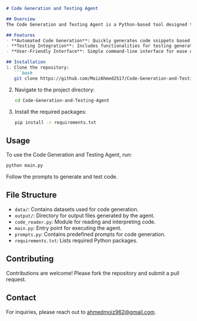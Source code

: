 ```markdown
# Code Generation and Testing Agent

## Overview
The Code Generation and Testing Agent is a Python-based tool designed to facilitate automated code generation and testing. It leverages advanced prompts to read, generate, and validate code, streamlining the development process.

## Features
- **Automated Code Generation**: Quickly generates code snippets based on provided prompts.
- **Testing Integration**: Includes functionalities for testing generated code to ensure reliability.
- **User-Friendly Interface**: Simple command-line interface for ease of use.

## Installation
1. Clone the repository:
   ```bash
   git clone https://github.com/MoizAhmed2517/Code-Generation-and-Testing-Agent.git
   ```
2. Navigate to the project directory:
   ```bash
   cd Code-Generation-and-Testing-Agent
   ```
3. Install the required packages:
   ```bash
   pip install -r requirements.txt
   ```

## Usage
To use the Code Generation and Testing Agent, run:
```bash
python main.py
```
Follow the prompts to generate and test code.

## File Structure
- `data/`: Contains datasets used for code generation.
- `output/`: Directory for output files generated by the agent.
- `code_reader.py`: Module for reading and interpreting code.
- `main.py`: Entry point for executing the agent.
- `prompts.py`: Contains predefined prompts for code generation.
- `requirements.txt`: Lists required Python packages.

## Contributing
Contributions are welcome! Please fork the repository and submit a pull request.

## Contact
For inquiries, please reach out to [ahmedmoiz962@gmail.com](mailto:ahmedmoiz962@gmail.com).
```
